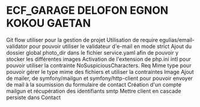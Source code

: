 # ECF_GARAGE DELOFON EGNON KOKOU GAETAN

Git flow utiliser pour la gestion de projet
Utilisation de require egulias/email-validator pour pouvoir utiliser le validateur d'e-mail en mode strict
Ajout du dossier global photo_dir dans le fichier service.yaml afin de pouvoir y stocker les différentes images
Activation de l'extension de php.ini intl pour pouvoir utiliser la contrainte NoSuspiciousCharacters.
Req Mime type pour pouvoir gérer le type mime des fichiers et utiliser la contraintes Image
Ajout de mailer, de symfony/mailgun et symfony/http-client pour pouvoir envoyer de mail à la soumission du formulaire de contact
Création d'un compte mailgun et récupération des identifiants smtp
Mettre client en cascade persiste dans Contact

